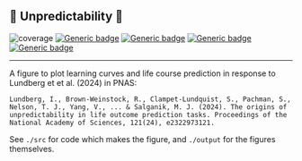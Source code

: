 ## :page_facing_up: Unpredictability :page_facing_up:

![coverage](https://img.shields.io/badge/ResponseLetter-yellow)
[![Generic badge](https://img.shields.io/badge/Python-blue.svg)](https://shields.io/)
[![Generic badge](https://img.shields.io/badge/GNU3.0-purple.svg)](https://shields.io/)
[![Generic badge](https://img.shields.io/badge/Maintained-brightgreen.svg)](https://shields.io/)
[![Generic badge](https://img.shields.io/badge/BuildPassing-orange.svg)](https://shields.io/)

---

A figure to plot learning curves and life course prediction in response to Lundberg et et al. (2024) in PNAS:

`
Lundberg, I., Brown-Weinstock, R., Clampet-Lundquist, S., Pachman, S., Nelson, T. J., Yang, V., ... & Salganik, M. J. (2024). The origins of unpredictability in life outcome prediction tasks. Proceedings of the National Academy of Sciences, 121(24), e2322973121.
`

See `./src` for code which makes the figure, and `./output` for the figures themselves.